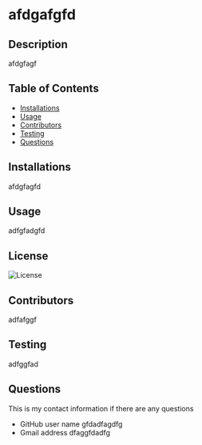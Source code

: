 
# afdgafgfd

## Description
afdgfagf

## Table of Contents

* [Installations](#installations)
* [Usage](#usage)
* [Contributors](#contributors)
* [Testing](#testing)
* [Questions](#questions)

## Installations
afdgfagfd

## Usage
adfgfadgfd

## License
![License](https://img.shields.io/badge/License-MIT-yellow.svg)

## Contributors
adfafggf

## Testing
adfggfad

## Questions

  This is my contact information if there are any questions

  - GitHub user name gfdadfagdfg
  - Gmail address dfaggfdadfg
